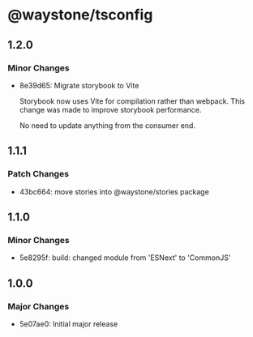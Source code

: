 # @waystone/tsconfig

## 1.2.0

### Minor Changes

- 8e39d65: Migrate storybook to Vite

  Storybook now uses Vite for compilation rather than webpack. This change was
  made to improve storybook performance.

  No need to update anything from the consumer end.

## 1.1.1

### Patch Changes

- 43bc664: move stories into @waystone/stories package

## 1.1.0

### Minor Changes

- 5e8295f: build: changed module from 'ESNext' to 'CommonJS'

## 1.0.0

### Major Changes

- 5e07ae0: Initial major release
